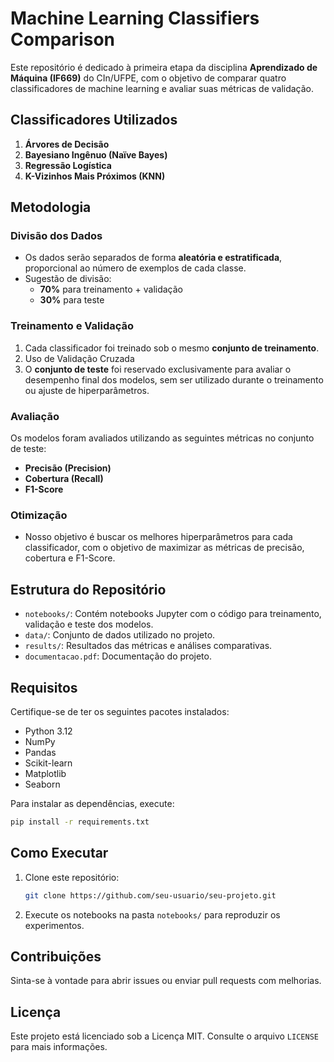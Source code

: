# Machine Learning Classifiers Comparison

Este repositório é dedicado à primeira etapa da disciplina **Aprendizado de Máquina (IF669)** do CIn/UFPE, com o objetivo de comparar quatro classificadores de machine learning e avaliar suas métricas de validação.

## Classificadores Utilizados
1. **Árvores de Decisão**
2. **Bayesiano Ingênuo (Naïve Bayes)**
3. **Regressão Logística**
4. **K-Vizinhos Mais Próximos (KNN)**

## Metodologia

### Divisão dos Dados
- Os dados serão separados de forma **aleatória e estratificada**, proporcional ao número de exemplos de cada classe.
- Sugestão de divisão:
  - **70%** para treinamento + validação
  - **30%** para teste

### Treinamento e Validação
1. Cada classificador foi treinado sob o mesmo **conjunto de treinamento**.
2. Uso de Validação Cruzada
3. O **conjunto de teste** foi reservado exclusivamente para avaliar o desempenho final dos modelos, sem ser utilizado durante o treinamento ou ajuste de hiperparâmetros.

### Avaliação
Os modelos foram avaliados utilizando as seguintes métricas no conjunto de teste:
- **Precisão (Precision)**
- **Cobertura (Recall)**
- **F1-Score**

### Otimização
- Nosso objetivo é buscar os melhores hiperparâmetros para cada classificador, com o objetivo de maximizar as métricas de precisão, cobertura e F1-Score.

## Estrutura do Repositório
- `notebooks/`: Contém notebooks Jupyter com o código para treinamento, validação e teste dos modelos.
- `data/`: Conjunto de dados utilizado no projeto.
- `results/`: Resultados das métricas e análises comparativas.
- `documentacao.pdf`: Documentação do projeto.

## Requisitos
Certifique-se de ter os seguintes pacotes instalados:
- Python 3.12
- NumPy
- Pandas
- Scikit-learn
- Matplotlib
- Seaborn

Para instalar as dependências, execute:
```bash
pip install -r requirements.txt
```

## Como Executar
1. Clone este repositório:
   ```bash
   git clone https://github.com/seu-usuario/seu-projeto.git
   ```
2. Execute os notebooks na pasta `notebooks/` para reproduzir os experimentos.

## Contribuições
Sinta-se à vontade para abrir issues ou enviar pull requests com melhorias.

## Licença
Este projeto está licenciado sob a Licença MIT. Consulte o arquivo `LICENSE` para mais informações.

